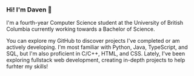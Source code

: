 ### Hi! I'm Daven 👋 

I'm a fourth-year Computer Science student at the University of British Columbia currently working towards a Bachelor of Science.

You can explore my GitHub to discover projects I've completed or am actively developing. I'm most familiar with Python, Java, TypeScript, and SQL, but I'm also proficient in C/C++, HTML, and CSS. Lately, I've been exploring fullstack web development, creating in-depth projects to help furhter my skills!
